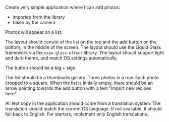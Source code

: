 Create very simple application where I can add photos:

- imported from the library
- taken by the camera

Photos will appear on a list.

The layout should consist of the list on the top and the add button on the bottom, in the middle of the screen.
The layout should use the Liquid Glass framework via the `expo-glass-effect` library. The layout should support
light and dark theme, and match OS settings automatically.

The button should be a big + sign.

The list should be a thumbnails gallery. Three photos in a row. Each photo cropped to a square.
When the list is initially empty, there should be an arrow pointing towards the add button with a text "Import new
recipes here".

All text copy in the application should come from a translation system. The translation should match the current OS
language. If not available, it should fall back to English. For starters, implement only English translations.
